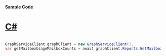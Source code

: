 #### Sample Code
# [C#](#tab/Csharp)

```C#

GraphServiceClient graphClient = new GraphServiceClient();
var getMailboxUsageMailboxCounts = await graphClient.Reports.GetMailboxUsageMailboxCounts().Request().GetAsync();

```
